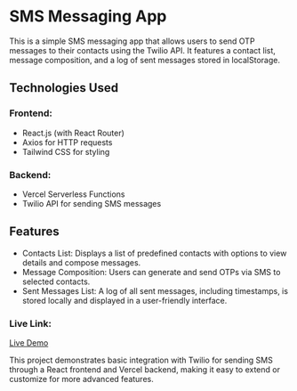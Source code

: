 # SMS Messaging App

This is a simple SMS messaging app that allows users to send OTP messages to their contacts using the Twilio API. It features a contact list, message composition, and a log of sent messages stored in localStorage.

## Technologies Used

### Frontend:

-   React.js (with React Router)
-   Axios for HTTP requests
-   Tailwind CSS for styling

### Backend:

-   Vercel Serverless Functions
-   Twilio API for sending SMS messages

## Features

-   Contacts List: Displays a list of predefined contacts with options to view details and compose messages.
-   Message Composition: Users can generate and send OTPs via SMS to selected contacts.
-   Sent Messages List: A log of all sent messages, including timestamps, is stored locally and displayed in a user-friendly interface.

### Live Link:

[Live Demo](vercel.com)

This project demonstrates basic integration with Twilio for sending SMS through a React frontend and Vercel backend, making it easy to extend or customize for more advanced features.
